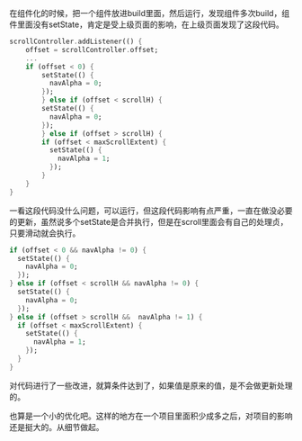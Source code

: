 在组件化的时候，把一个组件放进build里面，然后运行，发现组件多次build，组件里面没有setState，肯定是受上级页面的影响，在上级页面发现了这段代码。
```dart
scrollController.addListener(() {
    offset = scrollController.offset;
    ...
    if (offset < 0) {
        setState(() {
          navAlpha = 0;
        });
        } else if (offset < scrollH) {
        setState(() {
          navAlpha = 0;
        });
        } else if (offset > scrollH) {
        if (offset < maxScrollExtent) {
          setState(() {
            navAlpha = 1;
          });
        }
    }
}

```
一看这段代码没什么问题，可以运行，但这段代码影响有点严重，一直在做没必要的更新，虽然说多个setState是合并执行，但是在scroll里面会有自己的处理贞，只要滑动就会执行。

```dart
if (offset < 0 && navAlpha != 0) {
  setState(() {
    navAlpha = 0;
  });
} else if (offset < scrollH && navAlpha != 0) {
  setState(() {
    navAlpha = 0;
  });
} else if (offset > scrollH &&  navAlpha != 1) {
  if (offset < maxScrollExtent) {
    setState(() {
      navAlpha = 1;
    });
  }
}
```
对代码进行了一些改进，就算条件达到了，如果值是原来的值，是不会做更新处理的。

也算是一个小的优化吧。这样的地方在一个项目里面积少成多之后，对项目的影响还是挺大的。从细节做起。